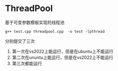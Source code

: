 # ThreadPool
基于可变参数模板实现的线程池

```
g++ test.cpp threadpool.cpp  -o test -lpthread
```

分别提交了三次

1. 第一次在vs2022上能运行，但是在ubuntu上不能运行
2. 第二次在ununtu上能运行，但是在vs2022上不能运行
3. 第三次都能运行
